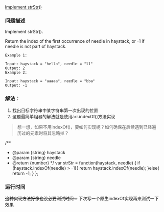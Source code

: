 [Implement strStr()](https://leetcode.com/problems/implement-strstr/description/)

### 问题描述
Implement strStr().

Return the index of the first occurrence of needle in haystack, or -1 if needle is not part of haystack.
```
Example 1:

Input: haystack = "hello", needle = "ll"
Output: 2
Example 2:

Input: haystack = "aaaaa", needle = "bba"
Output: -1
```
### 解法：

1. 找出目标字符串中某字符串第一次出现的位置
2. 这题最简单粗暴的解法就是使用arr.indexOf()方法实现

> 想一想，如果不用indexOf()，要如何实现呢？如何确保在后续遇到已经遍历过的元素时将其忽略掉？

/**
 * @param {string} haystack
 * @param {string} needle
 * @return {number}
 */
var strStr = function(haystack, needle) {
        if (haystack.indexOf(needle) > -1){
            return haystack.indexOf(needle);
        }else{
            return -1;
        }
};
### 运行时间
~~这种实现方法好像也没必要测试时间...~~
下次写一个原生indexOf实现再来测试一下效果
